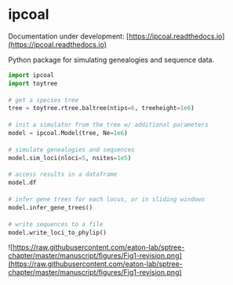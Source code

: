 # ipcoal

Documentation under development: [https://ipcoal.readthedocs.io](https://ipcoal.readthedocs.io)

Python package for simulating genealogies and sequence data. 

```python
import ipcoal
import toytree

# get a species tree 
tree = toytree.rtree.baltree(ntips=6, treeheight=1e6)

# init a simulator from the tree w/ additional parameters
model = ipcoal.Model(tree, Ne=1e6)

# simulate genealogies and sequences
model.sim_loci(nloci=5, nsites=1e5)

# access results in a dataframe
model.df

# infer gene trees for each locus, or in sliding windows
model.infer_gene_trees()

# write sequences to a file
model.write_loci_to_phylip()
```

![https://raw.githubusercontent.com/eaton-lab/sptree-chapter/master/manuscript/figures/Fig1-revision.png](https://raw.githubusercontent.com/eaton-lab/sptree-chapter/master/manuscript/figures/Fig1-revision.png)